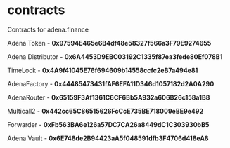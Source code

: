 # contracts
Contracts for adena.finance

Adena Token - 
<b> 0x97594E465e6B4df48e58327f566a3F79E9274655 </b>

Adena Distributor -
<b> 0x6A4453D9EBC03192C1335f87ea3fede80Ef078B1 </b>

TimeLock - 
<b> 0x4A9f41045E76f694609b14558ccfc2eB7a494e81 </b>

AdenaFactory - 
<b> 0x44485473431fAF6EFA11D346d1057182d2A0A290 </b>

AdenaRouter - 
<b> 0x65159F3Af1361C6CF6Bb5A932a606B26c158a1B8 </b>

Multicall2 - 
<b> 0x442cc65C86515626FcCcE735BE718009eBE9e492 </b>

Forwarder - 
<b> 0xFb563BA6e126a57DC7CA26a8449dC1C303930bB5 </b>

Adena Vault -
<b> 0x6E748de2B94423aA5f048591dfb3F4706d418eA8 </b>
